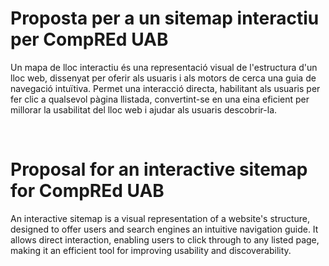 # Proposta per a un sitemap interactiu per CompREd UAB
Un mapa de lloc interactiu és una representació visual de l'estructura d'un lloc web, dissenyat per oferir als usuaris i als motors de cerca una guia de navegació intuïtiva. Permet una interacció directa, habilitant als usuaris per fer clic a qualsevol pàgina llistada, convertint-se en una eina eficient per millorar la usabilitat del lloc web i ajudar als usuaris descobrir-la.

<br />

# Proposal for an interactive sitemap for CompREd UAB
An interactive sitemap is a visual representation of a website's structure, designed to offer users and search engines an intuitive navigation guide. It allows direct interaction, enabling users to click through to any listed page, making it an efficient tool for improving usability and discoverability.
